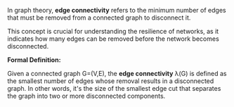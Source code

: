 In graph theory, **edge connectivity** refers to the minimum number of edges that must be removed from a connected graph to disconnect it. 

This concept is crucial for understanding the resilience of networks, as it indicates how many edges can be removed before the network becomes disconnected.

**Formal Definition:**

Given a connected graph G=(V,E), the **edge connectivity** λ(G) is defined as the smallest number of edges whose removal results in a disconnected graph. In other words, it's the size of the smallest edge cut that separates the graph into two or more disconnected components.

